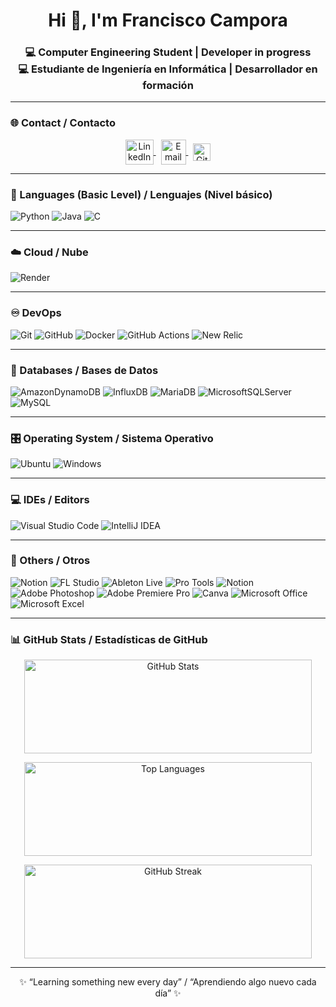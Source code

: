 <h1 align="center">Hi 👋, I'm Francisco Campora</h1>
<h3 align="center">💻 Computer Engineering Student | Developer in progress  
<br>💻 Estudiante de Ingeniería en Informática | Desarrollador en formación</h3>

---

### 🌐 Contact / Contacto
<p align="center">
  <a href="https://www.linkedin.com/in/francisco-campora-49796a279/" target="blank">
    <img align="center" src="https://i.pinimg.com/originals/de/b4/6f/deb46f02a59e3b3a2aa58fac16290d63.gif" alt="LinkedIn" height="40" width="45" />
  </a>
  &nbsp;
  <a href="mailto:camporafran@gmail.com" target="blank">
    <img align="center" src="https://user-images.githubusercontent.com/86669668/171339003-ef5b5c96-eac8-478c-a9cc-318ca9477fce.gif" alt="Email" width="40" />
  </a>
  &nbsp;
  <a href="https://github.com/FranCampora" target="blank">
    <img align="center" src="https://img.shields.io/badge/GitHub-181717?style=for-the-badge&logo=github&logoColor=white" alt="GitHub" height="28" />
  </a>
</p>

---

### 🧠 Languages (Basic Level) / Lenguajes (Nivel básico)
![Python](https://img.shields.io/badge/Python%20-%20Basic%20Level-808080?style=for-the-badge&logo=python&logoColor=ffdd54)
![Java](https://img.shields.io/badge/Java%20-%20Basic%20Level-808080?style=for-the-badge&logo=openjdk&logoColor=white)
![C](https://img.shields.io/badge/C%20-%20Basic%20Level-808080?style=for-the-badge&logo=c&logoColor=black)

---

### ☁️ Cloud / Nube
![Render](https://img.shields.io/badge/Render-%23430098.svg?style=for-the-badge&logo=render&logoColor=white)

---

### ♾️ DevOps
![Git](https://img.shields.io/badge/git-%23F05033.svg?style=for-the-badge&logo=git&logoColor=white)
![GitHub](https://img.shields.io/badge/github-%23121011.svg?style=for-the-badge&logo=github&logoColor=white)
![Docker](https://img.shields.io/badge/docker-%230db7ed.svg?style=for-the-badge&logo=docker&logoColor=white)
![GitHub Actions](https://img.shields.io/badge/GitHub%20Actions-2088FF?style=for-the-badge&logo=githubactions&logoColor=white)
![New Relic](https://img.shields.io/badge/New%20Relic-0080FF?style=for-the-badge&logo=new-relic&logoColor=white)

---

### 💾 Databases / Bases de Datos
![AmazonDynamoDB](https://img.shields.io/badge/Amazon%20DynamoDB-4053D6?style=for-the-badge&logo=Amazon%20DynamoDB&logoColor=white)
![InfluxDB](https://img.shields.io/badge/InfluxDB-22ADF6?style=for-the-badge&logo=InfluxDB&logoColor=white)
![MariaDB](https://img.shields.io/badge/MariaDB-003545?style=for-the-badge&logo=mariadb&logoColor=white)
![MicrosoftSQLServer](https://img.shields.io/badge/Microsoft%20SQL%20Server-CC2927?style=for-the-badge&logo=microsoft%20sql%20server&logoColor=white)
![MySQL](https://img.shields.io/badge/mysql-%2300f.svg?style=for-the-badge&logo=mysql&logoColor=white)

---

### 🎛️ Operating System / Sistema Operativo
![Ubuntu](https://img.shields.io/badge/Ubuntu-E95420?style=for-the-badge&logo=ubuntu&logoColor=white)
![Windows](https://img.shields.io/badge/Windows-0078D6?style=for-the-badge&logo=windows&logoColor=white)

---

### 💻 IDEs / Editors
![Visual Studio Code](https://img.shields.io/badge/Visual%20Studio%20Code-0078d7.svg?style=for-the-badge&logo=visual-studio-code&logoColor=white)
![IntelliJ IDEA](https://img.shields.io/badge/IntelliJ%20IDEA-000000.svg?style=for-the-badge&logo=intellijidea&logoColor=white)

---

### 🧩 Others / Otros
![Notion](https://img.shields.io/badge/Notion-808080?style=for-the-badge&logo=notion&logoColor=white)
![FL Studio](https://img.shields.io/badge/FL%20Studio-808080?style=for-the-badge&logo=image-line&logoColor=white)
![Ableton Live](https://img.shields.io/badge/Ableton%20Live-808080?style=for-the-badge&logo=abletonlive&logoColor=white)
![Pro Tools](https://img.shields.io/badge/Pro%20Tools-808080?style=for-the-badge&logo=avid&logoColor=white)
![Notion](https://img.shields.io/badge/Notion-808080?style=for-the-badge&logo=notion&logoColor=white)
![Adobe Photoshop](https://img.shields.io/badge/Photoshop-808080?style=for-the-badge&logo=adobe%20photoshop&logoColor=white)
![Adobe Premiere Pro](https://img.shields.io/badge/Premiere%20Pro-808080?style=for-the-badge&logo=Adobe%20Premiere%20Pro&logoColor=white)
![Canva](https://img.shields.io/badge/Canva-808080?style=for-the-badge&logo=Canva&logoColor=white)
![Microsoft Office](https://img.shields.io/badge/Microsoft%20Office-808080?style=for-the-badge&logo=microsoft-office&logoColor=white)
![Microsoft Excel](https://img.shields.io/badge/Microsoft%20Excel-808080?style=for-the-badge&logo=microsoft-excel&logoColor=white)

---

### 📊 GitHub Stats / Estadísticas de GitHub
<p align="center">
  <img width="460" height="150" src="https://github-readme-stats.vercel.app/api?username=FranCampora&theme=tokyonight&show_icons=true&hide_title=false&count_private=true" alt="GitHub Stats" />
</p>

<p align="center">
  <img width="460" height="150" src="https://github-readme-stats.vercel.app/api/top-langs/?username=FranCampora&layout=compact&theme=tokyonight" alt="Top Languages" />
</p>

<p align="center">
  <img width="460" height="150" src="https://github-readme-streak-stats.herokuapp.com/?user=FranCampora&theme=tokyonight&fire=FF801F&currStreakNum=FFBE69&currStreakLabel=FFBE69" alt="GitHub Streak" />
</p>

---

<p align="center">✨ “Learning something new every day” / “Aprendiendo algo nuevo cada día” ✨</p>


<!--
**FranCampora/FranCampora** is a ✨ _special_ ✨ repository because its `README.md` (this file) appears on your GitHub profile.

Here are some ideas to get you started:

- 🔭 I’m currently working on ...
- 🌱 I’m currently learning ...
- 👯 I’m looking to collaborate on ...
- 🤔 I’m looking for help with ...
- 💬 Ask me about ...
- 📫 How to reach me: ...
- 😄 Pronouns: ...
- ⚡ Fun fact: ...
-->
